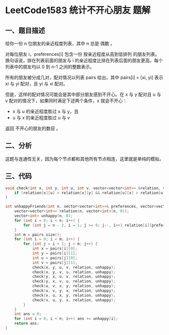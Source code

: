 # LeetCode1583 统计不开心朋友 题解

## 一、题目描述

给你一份 n 位朋友的亲近程度列表，其中 n 总是 偶数 。

对每位朋友 i，preferences[i] 包含一份 按亲近程度从高到低排列 的朋友列表。换句话说，排在列表前面的朋友与 i 的亲近程度比排在列表后面的朋友更高。每个列表中的朋友均以 0 到 n-1 之间的整数表示。

所有的朋友被分成几对，配对情况以列表 pairs 给出，其中 pairs[i] = [xi, yi] 表示 xi 与 yi 配对，且 yi 与 xi 配对。

但是，这样的配对情况可能会是其中部分朋友感到不开心。在 x 与 y 配对且 u 与 v 配对的情况下，如果同时满足下述两个条件，x 就会不开心：

+ x 与 u 的亲近程度胜过 x 与 y，且
+ u 与 x 的亲近程度胜过 u 与 v

返回 不开心的朋友的数目 。



## 二、分析

这题与连通性无关，因为每个节点都和其他所有节点相连，这里就是单纯的模拟。



## 三、代码

```c++
void check(int x, int y, int u, int v, vector<vector<int>> &relation, vector<int> &unhappy) {
    if (relation[x][u] > relation[x][y] && relation[u][x] > relation[u][v]) unhappy[x] = 1;
}

int unhappyFriends(int n, vector<vector<int>>& preferences, vector<vector<int>>& pairs) {
    vector<vector<int>> relation(n, vector<int>(n, 0));
    vector<int> unhappy(n, 0);
    for (int i = 0; i < n; i++) {
        for (int j = n - 2, i = 1; j >= 0; j--, i++) relation[i][preferences[i][j]] = i;
    }
    int m = pairs.size();
    for (int i = 0; i < m; i++) {
        for (int j = i + 1; j < m; j++) {
            int x = pairs[i][0];
            int y = pairs[i][1];
            int u = pairs[j][0];
            int v = pairs[j][1];
            check(x, y, u, v, relation, unhappy);
            check(x, y, v, u, relation, unhappy);
            check(y, x, u, v, relation, unhappy);
            check(y, x, v, u, relation, unhappy);
            check(u, v, x, y, relation, unhappy);
            check(u, v, y, x, relation, unhappy);
            check(v, u, x, y, relation, unhappy);
            check(v, u, y, x, relation, unhappy);
        }
    }
    int ans = 0;
    for (int i = 0; i < n; i++) ans += unhappy[i];
    return ans;
}
```

